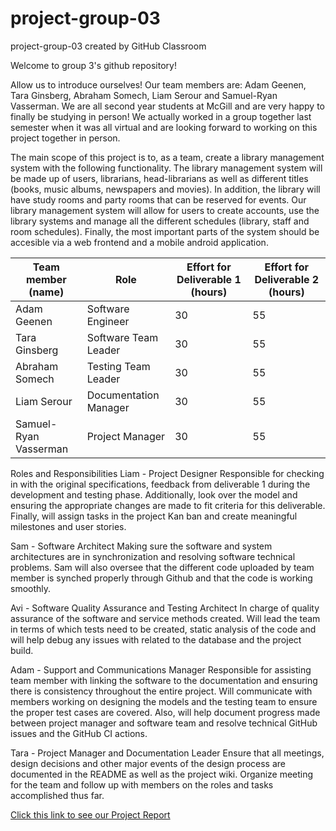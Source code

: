 # project-group-03
project-group-03 created by GitHub Classroom

Welcome to group 3's github repository!

Allow us to introduce ourselves! 
Our team members are: Adam Geenen, Tara Ginsberg, Abraham Somech, Liam Serour and Samuel-Ryan Vasserman.
We are all second year students at McGill and are very happy to finally be studying in person!
We actually worked in a group together last semester when it was all virtual and are looking forward to 
working on this project together in person. 

The main scope of this project is to, as a team, create a library management system with the following functionality. The
library management system will be made up of users, librarians, head-librarians as well as different titles (books, music albums,
newspapers and movies). In addition, the library will have study rooms and party rooms that can be reserved for events. Our library
management system will allow for users to create accounts, use the library systems and manage all the different schedules (library, staff 
and room schedules). Finally, the most important parts of the system should be accesible via a web frontend and a mobile android application. 


| Team member (name)     | Role                  |  Effort for Deliverable 1 (hours) |  Effort for Deliverable 2 (hours) | 
| ---------------------- | --------------------- | --------------------------------  | --------------------------------  |
| Adam Geenen            | Software Engineer     | 30                                | 55                                |
| Tara Ginsberg          | Software Team Leader  | 30                                | 55                                |
| Abraham Somech         | Testing Team Leader   | 30                                | 55                                |
| Liam Serour            | Documentation Manager | 30                                | 55                                |
| Samuel-Ryan Vasserman  | Project Manager       | 30                                | 55                                |


Roles and Responsibilities
Liam - Project Designer
Responsible for checking in with the original specifications, feedback from deliverable 1 during the development and testing phase. Additionally, look over the model and ensuring the appropriate changes are made to fit criteria for this deliverable. Finally, will assign tasks in the project Kan ban and create meaningful milestones and user stories.

Sam - Software Architect
Making sure the software and system architectures are in synchronization and resolving software technical problems. Sam will also oversee that the different code uploaded by team member is synched properly through Github and that the code is working smoothly.

Avi - Software Quality Assurance and Testing Architect
In charge of quality assurance of the software and service methods created. Will lead the team in terms of which tests need to be created, static analysis of the code and will help debug any issues with related to the database and the project build.

Adam - Support and Communications Manager
Responsible for assisting team member with linking the software to the documentation and ensuring there is consistency throughout the entire project. Will communicate with members working on designing the models and the testing team to ensure the proper test cases are covered. Also, will help document progress made between project manager and software team and resolve technical GitHub issues and the GitHub CI actions.

Tara - Project Manager and Documentation Leader
Ensure that all meetings, design decisions and other major events of the design process are documented in the README as well as the project wiki. Organize meeting for the team and follow up with members on the roles and tasks accomplished thus far.


[Click this link to see our Project Report](https://github.com/McGill-ECSE321-Fall2021/project-group-03/wiki/Project-Report)
